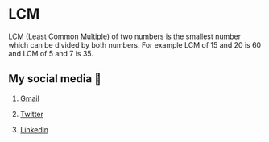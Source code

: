 # LCM

LCM (Least Common Multiple) of two numbers is the smallest number which can be divided by both numbers.
For example LCM of 15 and 20 is 60 and LCM of 5 and 7 is 35.

## My social media 🤪

1. [Gmail](mailto:n4ze3m@gmail.com)


2. [Twitter](https://twitter.com/juventusRuling)


3. [Linkedin](https://www.linkedin.com/in/muhammad-nazeem-5ab092180/)